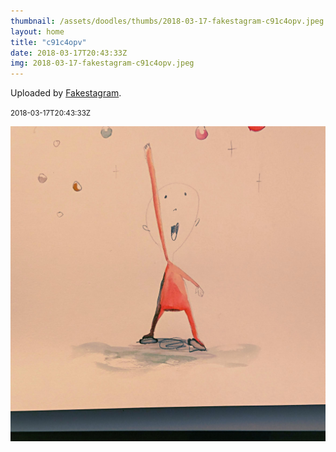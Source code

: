 ```yaml
---
thumbnail: /assets/doodles/thumbs/2018-03-17-fakestagram-c91c4opv.jpeg
layout: home
title: "c91c4opv"
date: 2018-03-17T20:43:33Z
img: 2018-03-17-fakestagram-c91c4opv.jpeg
---
```


Uploaded by [Fakestagram](https://github.com/opyate/fakestagram).

<small>2018-03-17T20:43:33Z</small>

![Uploaded by Fakestagram](2018-03-17-fakestagram-c91c4opv.jpeg)
